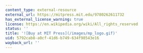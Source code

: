 ```yaml
---
content_type: external-resource
external_url: https://mitpress.mit.edu/9780262611732
has_external_license_warning: true
license: https://en.wikipedia.org/wiki/All_rights_reserved
status: ''
title: '![Buy at MIT Press](/images/mp_logo.gif)'
uid: 5792cab8-a0cf-41d6-b749-634f98543e16
wayback_url: ''
---
```


